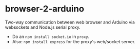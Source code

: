 # browser-2-arduino
Two-way communication between web browser and Arduino via websockets and Node.js serial proxy.

- Do an `npm install socket.io` in `proxy`.
- Also: `npm install express` for the proxy's web/socket server.
